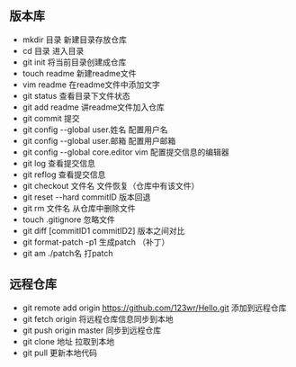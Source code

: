 ## 版本库
* mkdir 目录 新建目录存放仓库
* cd 目录 进入目录
* git init 将当前目录创建成仓库
* touch readme 新建readme文件
* vim readme 在readme文件中添加文字
* git status 查看目录下文件状态
* git add readme 讲readme文件加入仓库
* git commit 提交
* git config --global user.姓名 配置用户名
* git config --global user.邮箱 配置用户邮箱
* git config --global core.editor vim 配置提交信息的编辑器
* git log 查看提交信息
* git reflog 查看提交信息
* git checkout 文件名 文件恢复（仓库中有该文件）
* git reset --hard commitID 版本回退
* git rm 文件名 从仓库中删除文件
* touch .gitignore 忽略文件
* git diff [commitID1 commitID2] 版本之间对比
* git format-patch -p1 生成patch （补丁）
* git am ./patch名 打patch

## 远程仓库
* git remote add origin https://github.com/123wr/Hello.git 添加到远程仓库
* git fetch origin 将远程仓库信息同步到本地
* git push origin master 同步到远程仓库
* git clone 地址 拉取到本地
* git pull 更新本地代码
